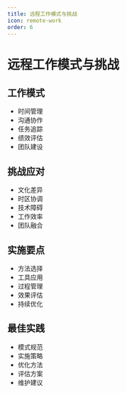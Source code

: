 ```yaml
---
title: 远程工作模式与挑战
icon: remote-work
order: 6
---
```


# 远程工作模式与挑战

## 工作模式
- 时间管理
- 沟通协作
- 任务追踪
- 绩效评估
- 团队建设

## 挑战应对
- 文化差异
- 时区协调
- 技术障碍
- 工作效率
- 团队融合

## 实施要点
- 方法选择
- 工具应用
- 过程管理
- 效果评估
- 持续优化

## 最佳实践
- 模式规范
- 实施策略
- 优化方法
- 评估方案
- 维护建议
